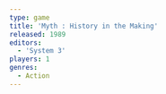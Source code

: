 ```yaml
---
type: game
title: 'Myth : History in the Making'
released: 1989
editors: 
  - 'System 3'
players: 1
genres:
  - Action
---
```

